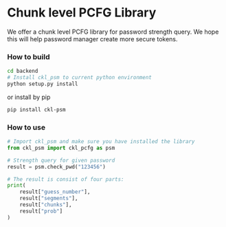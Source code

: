 # Chunk level PCFG Library

We offer a chunk level PCFG library for password strength query. We hope this will help password manager create more secure tokens.   

### How to build  

```bash
cd backend
# Install ckl_psm to current python environment
python setup.py install
```
or install by pip

```bash
pip install ckl-psm
```

### How to use  

```python
# Import ckl_psm and make sure you have installed the library
from ckl_psm import ckl_pcfg as psm

# Strength query for given password
result = psm.check_pwd("123456")

# The result is consist of four parts:
print(
    result["guess_number"],
    result["segments"],
    result["chunks"],
    result["prob"]
)

```